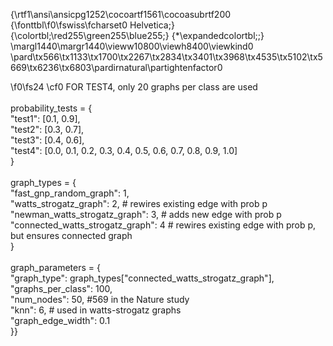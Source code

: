 {\rtf1\ansi\ansicpg1252\cocoartf1561\cocoasubrtf200
{\fonttbl\f0\fswiss\fcharset0 Helvetica;}
{\colortbl;\red255\green255\blue255;}
{\*\expandedcolortbl;;}
\margl1440\margr1440\vieww10800\viewh8400\viewkind0
\pard\tx566\tx1133\tx1700\tx2267\tx2834\tx3401\tx3968\tx4535\tx5102\tx5669\tx6236\tx6803\pardirnatural\partightenfactor0

\f0\fs24 \cf0 FOR TEST4, only 20 graphs per class are used\
\
probability_tests = \{\
    "test1": [0.1, 0.9],\
    "test2": [0.3, 0.7],\
    "test3": [0.4, 0.6],\
    "test4": [0.0, 0.1, 0.2, 0.3, 0.4, 0.5, 0.6, 0.7, 0.8, 0.9, 1.0]\
\}\
\
graph_types = \{\
    "fast_gnp_random_graph": 1,\
    "watts_strogatz_graph": 2, # rewires existing edge with prob p\
    "newman_watts_strogatz_graph": 3, # adds new edge with prob p\
    "connected_watts_strogatz_graph": 4 # rewires existing edge with prob p, but ensures connected graph\
\}\
\
graph_parameters = \{\
    "graph_type": graph_types["connected_watts_strogatz_graph"],\
    "graphs_per_class": 100,\
    "num_nodes": 50, #569 in the Nature study\
    "knn": 6, # used in watts-strogatz graphs\
    "graph_edge_width": 0.1\
\}}